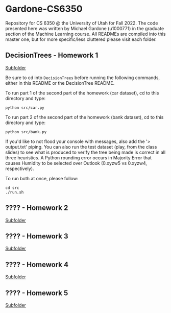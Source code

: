# Gardone-CS6350
Repository for CS 6350 @ the University of Utah for Fall 2022. The code presented here was written by Michael Gardone (u1000771) in the graduate section of the Machine Learning course. All READMEs are compiled into this master one, but for more specific/less cluttered please visit each folder.

## DecisionTrees - Homework 1

[Subfolder](https://github.com/MichaelGardone/Gardone-CS6350/tree/main/DecisionTrees)

Be sure to cd into `DecisionTrees` before running the following commands, either in this README or the DecisionTree README.

To run part 1 of the second part of the homework (car dataset), cd to this directory and type:

```
python src/car.py
```

To run part 2 of the second part of the homework (bank dataset), cd to this directory and type:

```
python src/bank.py
```

If you'd like to not flood your console with messages, also add the '> output.txt' piping. You can also run the test dataset (play, from the class slides) to see what is produced to verify the tree being made is correct in all three heuristics. A Python rounding error occurs in Majority Error that causes Humidity to be selected over Outlook (0.xyzw5 vs 0.xyzw4, respectively).

To run both at once, please follow:

```
cd src
./run.sh
```

## ???? - Homework 2

[Subfolder]()

## ???? - Homework 3

[Subfolder]()

## ???? - Homework 4

[Subfolder]()

## ???? - Homework 5

[Subfolder]()
